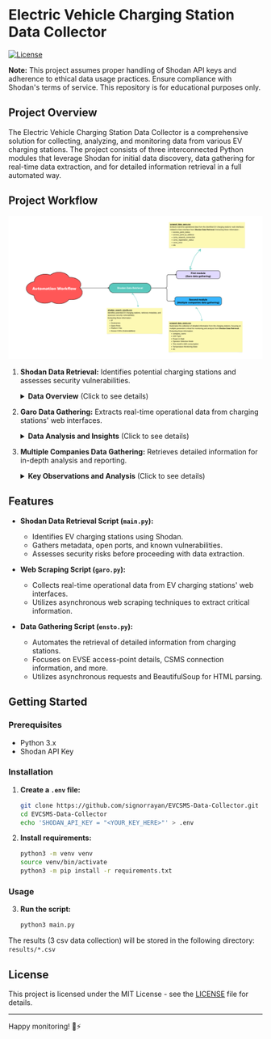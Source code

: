 # Electric Vehicle Charging Station Data Collector

[![License](https://img.shields.io/badge/License-MIT-green.svg)](https://opensource.org/licenses/MIT)

**Note:** This project assumes proper handling of Shodan API keys and adherence to ethical data usage practices. Ensure compliance with Shodan's terms of service. This repository is for educational purposes only.


## Project Overview
The Electric Vehicle Charging Station Data Collector is a comprehensive solution for collecting, analyzing, and monitoring data from various EV charging stations. The project consists of three interconnected Python modules that leverage Shodan for initial data discovery, data gathering for real-time data extraction, and for detailed information retrieval in a full automated way.

## Project Workflow

![Workflow](workflow.png)

1. **Shodan Data Retrieval:** Identifies potential charging stations and assesses security vulnerabilities.
    <details>
    <summary><b>Data Overview</b> (Click to see details)</summary>
    The dataset includes information on various charging stations, comprising columns such as IP addresses, hostnames, open ports, titles, and known Common Vulnerabilities and Exposures (CVEs). This data was collected using Shodan API, offering a snapshot of the current landscape of publicly available charging infrastructure.
    </details>


2. **Garo Data Gathering:** Extracts real-time operational data from charging stations' web interfaces.
    <details>
    <summary><b>Data Analysis and Insights</b> (Click to see details)</summary>
    
    - ### Connection Status Overview:
      - Understand the overall connection status of the charging stations.
      - Identify stations with consistently stable or unstable connections.
    
    - ### CSMS Connection Analysis:
      - Analyze the CSMS network connection details to ensure seamless communication with the central management system.
      - Identify stations facing registration issues or errors.
    
    - ### Ethernet Settings Evaluation:
      - Examine Ethernet settings to assess network configurations.
      - Identify stations with specific frequency or signal strength patterns.
    
    - ### Software Version Distribution:
      - Investigate the distribution of software versions across stations.
      - Identify stations that may require updates or maintenance.
    </details>


3. **Multiple Companies Data Gathering:** Retrieves detailed information for in-depth analysis and reporting.
    <details>
    <summary><b>Key Observations and Analysis</b> (Click to see details)</summary>
    
    - ### Station Information:
      - The CSV file includes URLs for each charging station, providing a direct link to their respective states.
    
    - ### Operational Parameters:
      - The dataset covers various operational parameters, including LED type, power in watts, operator selection mode, temperature monitoring state, etc.
    
    - ### Charging States:
      - Charging station states, represented by "IDLE," "CONNECTED," or "DISABLED," provide insights into the availability and readiness of the stations for charging.
    
    - ### Physical Security Indicators:
      - "Plug not locked" messages indicate potential physical security risks.
    
    - ### Metering Information:
      - Meter configurations, such as Modbus Meter ABB, are present. Securing these meters is crucial for accurate billing and preventing fraudulent activities.
    
    - ### Communication Details:
      - Mobile network details, including ICCID, IMSI, and IMEI, are provided.
     
    - ### Energy Consumption:
      - Energy-related parameters, such as energy in watt-hours and charging current, offer insights into consumption patterns.
    
    - ### Security States:
      - OCPP states, including "CONNECTED" or "DISABLED," require close monitoring for secure communication. An "IDLE" state signifies readiness for charging.
      
    </details>


## Features
- **Shodan Data Retrieval Script (`main.py`):**
  - Identifies EV charging stations using Shodan.
  - Gathers metadata, open ports, and known vulnerabilities.
  - Assesses security risks before proceeding with data extraction.

- **Web Scraping Script (`garo.py`):**
  - Collects real-time operational data from EV charging stations' web interfaces.
  - Utilizes asynchronous web scraping techniques to extract critical information.

- **Data Gathering Script (`ensto.py`):**
  - Automates the retrieval of detailed information from charging stations.
  - Focuses on EVSE access-point details, CSMS connection information, and more.
  - Utilizes asynchronous requests and BeautifulSoup for HTML parsing.


## Getting Started

### Prerequisites
- Python 3.x
- Shodan API Key

### Installation

1. **Create a `.env` file:**
    ```bash
    git clone https://github.com/signorrayan/EVCSMS-Data-Collector.git
    cd EVCSMS-Data-Collector
    echo 'SHODAN_API_KEY = "<YOUR_KEY_HERE>"' > .env
    ```

2. **Install requirements:**
    ```bash
    python3 -m venv venv
    source venv/bin/activate
    python3 -m pip install -r requirements.txt
    ```

### Usage
3. **Run the script:**
    ```bash
    python3 main.py
    ```
The results (3 csv data collection) will be stored in the following directory: `results/*.csv`

## License
This project is licensed under the MIT License - see the [LICENSE](LICENSE) file for details.

---
Happy monitoring! 🚗⚡
